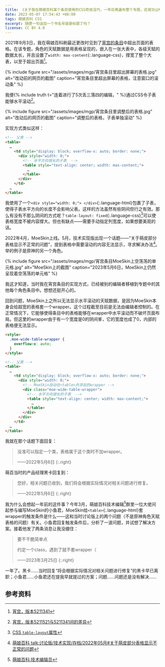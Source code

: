 ```yaml
---
title: 《关于我在萌娘百科某个条目使用的CSS奇技淫巧，一年后竟遍布整个专题，还成功让MoeSkin在讨论版蒙羞，以及至今都没得到MoeSkin适配这档事》
date: 2023-05-07 17:54:43 +08:00
tags: 萌娘百科 CSS
excerpt: 随便一句话加一个书名号就是标题了吗？
license: CC BY 4.0
---
```


2021年9月3日，我在萌娘百科刷最近更改时见到了[宵宫的条目](https://zh.moegirl.org.cn/_?curid=468741)中超出页面的表格。在该专题，角色的天赋数据是用表格呈现的，嵌入在一张大表中，各级天赋的数据太长，并且设置了`width: max-content`{:.language-css}，撑宽了整个大表，以至于超出页面[^before]。

{% include figure src="/assets/images/mgp/宵宫条目里超出屏幕的表格.jpg" alt="改动前的网页的截图" caption="宵宫条目里超出屏幕的表格，注意窗口的滚动条" %}

我便{% include truth t="连着进行了5次丢三落四的编辑，" %}通过CSS令子表能够水平滚动[^diff]。

{% include figure src="/assets/images/mgp/宵宫条目里调整后的表格.jpg" alt="改动后的网页的截图" caption="调整后的表格，子表单独滚动" %}

实现方式类似这样：

```html
<!-- 父表 -->
<table>
  …
    <td style="display: block; overflow-x: auto; border: none;">
      <div style="width: 0;">
        <!-- 水平方向很长的子表  -->
        <table style="text-align: center; width: max-content;">
          …
        </table>
      </div>
    </td>
  …
</table>
```

我使用了一个`<div style="width: 0;"> </div>`{:.language-html}包裹了子表，使得子表水平方向的长度不会影响父表。这样的方法虽然有些阴间但行之有效。那么有没有不那么阴间的方式呢？`table-layout: fixed`{:.language-css}[^table-layout]可以使表格宽度不被内容撑大。但也有缺点——需要手动指定列宽度，如果想要美观的话。

2022年4月，MoeSkin上线。5月，技术实现版出现一个话题——“关于萌皮部分表格显示不正常的问题”，提到表格中需要滚动的内容无法显示，寻求解决办法[^talk]。举的例子是原神的另一个角色。

{% include figure src="/assets/images/mgp/宵宫条目MoeSkin上空荡荡的单元格.jpg" alt="MoeSkin上的截图" caption="2023年5月6日，MoeSkin上仍然呈现着空荡荡的单元格" %}

我这才知道，当时我在宵宫条目的实现方式，已经被别的编辑者移植到专题中的其他每个角色条目中。想想还挺开心的。

回到问题，MoeSkin上之所以无法显示水平滚动的天赋数据，是因为MoeSkin本身会给超宽的表格套一个wrapper。这个过程截至目前是无法由编辑者控制的。在正常情况下，它能够使得条目中的表格能够在wrapper中水平滚动而不破坏页面布局。但这里的wrapper由于有一个宽度是0的阴间爹，它的宽度也成了0，内部的表格便无法显示。

```html
<style>
  .moe-wide-table-wrapper {
    overflow-x: auto;
  }
</style>

<!-- 父表 -->
<table>
  …
    <td style="display: block; overflow-x: auto; border: none;">
      <div style="width: 0;">
        <!-- MoeSkin自动在<table>外添加的wrapper -->
        <div class="moe-wide-table-wrapper">
          <!-- 水平方向很长的子表  -->
          <table style="text-align: center; width: max-content;">
            …
          </table>
        </div>
      </div>
    </td>
  …
</table>
```

我就在那个话题下面回复：

> 没准可以指定一个类，表格属于这个类时不加wrapper。
>
> ——2022年5月6日
> {:.right}

萌百当时的产品经理黑卡回复到：

> 您好，相关问题已收到，我们将会根据实际情况对相关问题进行修复。
>
> ——2022年5月6日
> {:.right}

我为什么会想起一年前的这件事？今年3月，萌娘百科技术编辑[^techeditor]群里一位大佬问起参与编写MoeSkin的小鱼君，MoeSkin给`<table>`{:.language-html}套wrapper的触发条件是什么——这和当时讨论版上的两个问题（不是原神角色天赋表格的问题）有关。小鱼君回复触发条件后，分析了一波问题，并试想了解决方案。接着他发了两条消息让我没绷住：

> 要不干脆简单点
>
> 约定一个class，遇到了就不套wrapper（
>
> ——2023年3月25日
> {:.right}

一年了。黑卡……当时回复“将会根据实际情况对相关问题进行修复”的黑卡早已离职；小鱼君……小鱼君还在提我早就提过的方案；问题……问题还是没有解决……

## 参考资料

[^before]: [宵宫，版本5211341](https://zh.moegirl.org.cn/_?_oldid=5211341)

[^diff]: [宵宫，版本5211521与5211341间的差异](https://zh.moegirl.org.cn/_?diff=5211521&oldid=5211341)

[^table-layout]: [CSS `table-layout`属性](https://developer.mozilla.org/zh-CN/docs/Web/CSS/table-layout)

[^talk]: [萌娘百科 talk:讨论版/技术实现/存档/2022年05月#关于萌皮部分表格显示不正常的问题](https://zh.moegirl.org.cn/_?curid=515611#%E5%85%B3%E4%BA%8E%E8%90%8C%E7%9A%AE%E9%83%A8%E5%88%86%E8%A1%A8%E6%A0%BC%E6%98%BE%E7%A4%BA%E4%B8%8D%E6%AD%A3%E5%B8%B8%E7%9A%84%E9%97%AE%E9%A2%98)

[^techeditor]: [萌娘百科:技术编辑员](https://zh.moegirl.org.cn/_?curid=489397)
